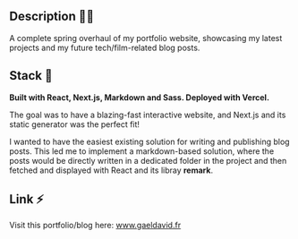 ## Description 🧑‍💻

A complete spring overhaul of my portfolio website, showcasing my latest projects and my future tech/film-related blog posts.

## Stack 🍱

**Built with React, Next.js, Markdown and Sass. Deployed with Vercel.**

The goal was to have a blazing-fast interactive website, and Next.js and its static generator was the perfect fit! 

I wanted to have the easiest existing solution for writing and publishing blog posts. This led me to implement a markdown-based solution, where the posts would be directly written in a dedicated folder in the project and then fetched and displayed with React and its libray **remark**.

## Link ⚡️

Visit this portfolio/blog here: www.gaeldavid.fr

